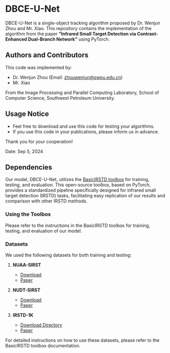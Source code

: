 # DBCE-U-Net

DBCE-U-Net is a single-object tracking algorithm proposed by Dr. Wenjun Zhou and Mr. Xiao. This repository contains the implementation of the algorithm from the paper **"Infrared Small Target Detection via Contrast-Enhanced Dual-Branch Network"** using PyTorch.

## Authors and Contributors

This code was implemented by:

- Dr. Wenjun Zhou (Email: zhouwenjun@swpu.edu.cn)
- Mr. Xiao 

From the Image Processing and Parallel Computing Laboratory, School of Computer Science, Southwest Petroleum University.

## Usage Notice

- Feel free to download and use this code for testing your algorithms.
- If you use this code in your publications, please inform us in advance.

Thank you for your cooperation!

Date: Sep 5, 2024

## Dependencies

Our model, DBCE-U-Net, utilizes the [BasicIRSTD toolbox](http://github.com/XinyiYing/BasicIRSTD) for training, testing, and evaluation. This open-source toolbox, based on PyTorch, provides a standardized pipeline specifically designed for infrared small target detection (IRSTD) tasks, facilitating easy replication of our results and comparison with other IRSTD methods.

### Using the Toolbox

Please refer to the instructions in the BasicIRSTD toolbox for training, testing, and evaluation of our model.

### Datasets

We used the following datasets for both training and testing:

1. **NUAA-SIRST**
   - [Download](https://github.com/YimianDai/sirst)
   - [Paper](https://arxiv.org/pdf/2009.14530.pdf)

2. **NUDT-SIRST**
   - [Download](https://github.com/YeRen123455/Infrared-Small-Target-Detection)
   - [Paper](https://ieeexplore.ieee.org/abstract/document/9864119)

3. **IRSTD-1K**
   - [Download Directory](https://github.com/RuiZhang97/ISNet)
   - [Paper](https://ieeexplore.ieee.org/document/9880295)

For detailed instructions on how to use these datasets, please refer to the BasicIRSTD toolbox documentation.
